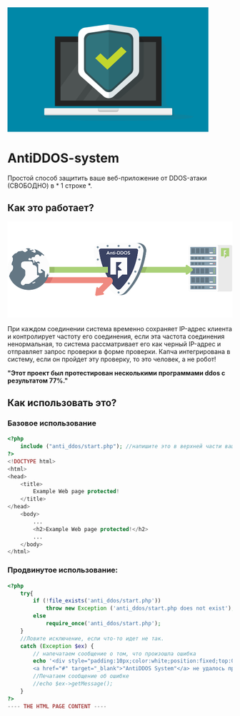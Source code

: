 <img src="img/icone.png" >
<h1>AntiDDOS-system</h1>
Простой способ защитить ваше веб-приложение от DDOS-атаки (СВОБОДНО) в * 1 строке *.

## Как это работает?
<img src="img/icon.png" >

При каждом соединении система временно сохраняет IP-адрес клиента и контролирует частоту его соединения, если эта частота соединения ненормальная, то система рассматривает его как черный IP-адрес и отправляет запрос проверки в форме проверки. Капча интегрирована в систему, если он пройдет эту проверку, то это человек, а не робот!

**"Этот проект был протестирован несколькими программами ddos ​​с результатом 77%."**
## Как использовать это?

### Базовое использование
```php
<?php
	include ("anti_ddos/start.php"); //напишите это в верхней части вашего PHP-приложения и все готово !!!
?>
<!DOCTYPE html>
<html>
<head>
	<title>
		Example Web page protected!
	</title>
</head>
	<body>
		...
		<h2>Example Web page protected!</h2>
		...
	</body>
</html>
```

### Продвинутое использование:
```php
<?php
	try{
		if (!file_exists('anti_ddos/start.php'))
			throw new Exception ('anti_ddos/start.php does not exist');
		else
			require_once('anti_ddos/start.php');
	}
	//Ловите исключение, если что-то идет не так.
	catch (Exception $ex) {
		// напечатаем сообщение о том, что произошла ошибка
		echo '<div style="padding:10px;color:white;position:fixed;top:0;left:0;width:100%;background:black;text-align:center;">
		<a href="#" target="_blank">"AntiDDOS System"</a> не удалось правильно загрузить на этом сайте, пожалуйста, оставьте комментарий \'catch Exception\' чтобы увидеть, что происходит!</div>';
		//Печатаем сообщение об ошибке
		//echo $ex->getMessage();
	}
?>
---- THE HTML PAGE CONTENT ----
```
